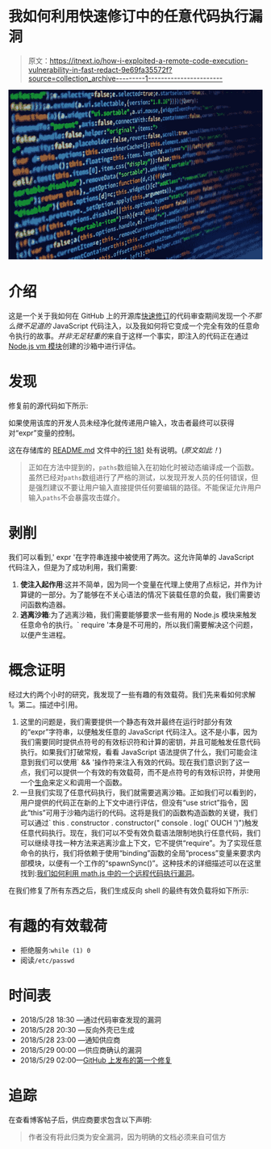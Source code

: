 # 我如何利用快速修订中的任意代码执行漏洞

> 原文：<https://itnext.io/how-i-exploited-a-remote-code-execution-vulnerability-in-fast-redact-9e69fa35572f?source=collection_archive---------1----------------------->

![](img/10df1d60ca81da99646fcde45289e818.png)

# 介绍

这是一个关于我如何在 GitHub 上的开源库[快速修订](https://github.com/davidmarkclements/fast-redact)的代码审查期间发现一个*不那么微不足道的* JavaScript 代码注入，以及我如何将它变成一个完全有效的任意命令执行的故事。*并非无足轻重的*来自于这样一个事实，即注入的代码正在通过 [Node.js vm 模块](https://nodejs.org/api/vm.html)创建的沙箱中进行评估。

# 发现

修复前的源代码如下所示:

如果使用该库的开发人员未经净化就传递用户输入，攻击者最终可以获得对“expr”变量的控制。

这在存储库的 [README.md](https://github.com/davidmarkclements/fast-redact/blob/master/readme.md) 文件中的[行 181](https://github.com/davidmarkclements/fast-redact/blob/master/readme.md#caveat) 处有说明。(*原文如此！*)

> 正如在方法中提到的，`paths`数组输入在初始化时被动态编译成一个函数。虽然已经对`paths`数组进行了严格的测试，以发现开发人员的任何错误，但是强烈建议不要让用户输入直接提供任何要编辑的路径。不能保证允许用户输入`paths`不会暴露攻击媒介。

# 剥削

我们可以看到,' expr '在字符串连接中被使用了两次。这允许简单的 JavaScript 代码注入，但是为了成功利用，我们需要:

1.  **使注入起作用**:这并不简单，因为同一个变量在代理上使用了点标记，并作为计算键的一部分。为了能够在不关心语法的情况下装载任意的负载，我们需要访问函数构造器。
2.  **逃离沙箱**:为了逃离沙箱，我们需要能够要求一些有用的 Node.js 模块来触发任意命令的执行。` require '本身是不可用的，所以我们需要解决这个问题，以便产生进程。

# 概念证明

经过大约两个小时的研究，我发现了一些有趣的有效载荷。我们先来看如何求解 1。第二。描述中引用。

1.  这里的问题是，我们需要提供一个静态有效并最终在运行时部分有效的“expr”字符串，以便触发任意的 JavaScript 代码注入。这不是小事，因为我们需要同时提供点符号的有效标识符和计算的密钥，并且可能触发任意代码执行。如果我们打破常规，看看 JavaScript 语法提供了什么，我们可能会注意到我们可以使用` && '操作符来注入有效的代码。现在我们意识到了这一点，我们可以提供一个有效的有效载荷，而不是点符号的有效标识符，并使用一个[生命](https://developer.mozilla.org/en-US/docs/Glossary/IIFE)来定义和调用一个函数。
2.  一旦我们实现了任意代码执行，我们就需要逃离沙箱。正如我们可以看到的，用户提供的代码正在新的上下文中进行评估，但没有“use strict”指令，因此“this”可用于沙箱内运行的代码。这将是我们的函数构造函数的关键，我们可以通过` this . constructor . constructor(" console . log(' OUCH ')")触发任意代码执行。现在，我们可以不受有效负载语法限制地执行任意代码，我们可以继续寻找一种方法来逃离沙盒上下文，它不提供“require”。为了实现任意命令的执行，我们将依赖于使用“binding”函数的全局“process”变量来要求内部模块，以便有一个工作的“spawnSync()”。这种技术的详细描述可以在这里找到:[我们如何利用 math.js 中的一个远程代码执行漏洞](https://capacitorset.github.io/mathjs/)。

在我们修复了所有东西之后，我们生成反向 shell 的最终有效负载将如下所示:

# 有趣的有效载荷

*   拒绝服务:`while (1) 0`
*   阅读`/etc/passwd`

# 时间表

*   2018/5/28 18:30 —通过代码审查发现的漏洞
*   2018/5/28 20:30 —反向外壳已生成
*   2018/5/28 23:00 —通知供应商
*   2018/5/29 00:00 —供应商确认的漏洞
*   2018/5/29 02:00—[GitHub 上发布的第一个修复](https://github.com/davidmarkclements/fast-redact/commit/e67a1e6c8ed827bbc4be329cdd928d96829efa50)

# 追踪

在查看博客帖子后，供应商要求包含以下声明:

> 作者没有将此归类为安全漏洞，因为明确的文档必须来自可信方